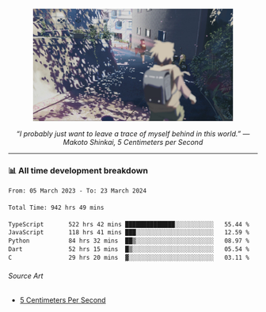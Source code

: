 <p align="center"><img src="asset/header.jpg" width="80%"/></p>
<p align="center"><i>“I probably just want to leave a trace of myself behind in this world.” ― Makoto Shinkai, 5 Centimeters per Second</i></p>

---
<!--
<details>
  <summary>📃 My Resume</summary>

### Education

- 📖 **Computer Science**\
📆 10/2021 - present\
📍 **Thang Long University** - Hoang Mai, Hanoi, Vietnam

### Experience

<img align="right" src="https://img.shields.io/badge/Figma-F24E1E?style=flat&logo=figma&logoColor=white"/>
<img align="right" src="https://img.shields.io/badge/node.js-6DA55F?style=flat&logo=node.js&logoColor=white"/>
<img align="right" src="https://img.shields.io/badge/Next.js-black?style=flat&logo=next.js&logoColor=white"/>
<img align="right" src="https://img.shields.io/badge/TypeScript-007ACC?style=flat&logo=typescript&logoColor=white"/>


- 👨‍💻 **Frontend Web Intern**\
📆 07/2023 - present\
📍 **MQ ICT Solutions** - Hoang Mai, Hanoi, Vietnam
</details> 
-->

### 📊 All time development breakdown

<!--START_SECTION:waka-->

```txt
From: 05 March 2023 - To: 23 March 2024

Total Time: 942 hrs 49 mins

TypeScript       522 hrs 42 mins ██████████████░░░░░░░░░░░   55.44 %
JavaScript       118 hrs 41 mins ███░░░░░░░░░░░░░░░░░░░░░░   12.59 %
Python           84 hrs 32 mins  ██▒░░░░░░░░░░░░░░░░░░░░░░   08.97 %
Dart             52 hrs 15 mins  █▒░░░░░░░░░░░░░░░░░░░░░░░   05.54 %
C                29 hrs 20 mins  ▓░░░░░░░░░░░░░░░░░░░░░░░░   03.11 %
```

<!--END_SECTION:waka-->

###### Source Art

-  [5 Centimeters Per Second](https://wallhaven.cc/w/nrowq1)

